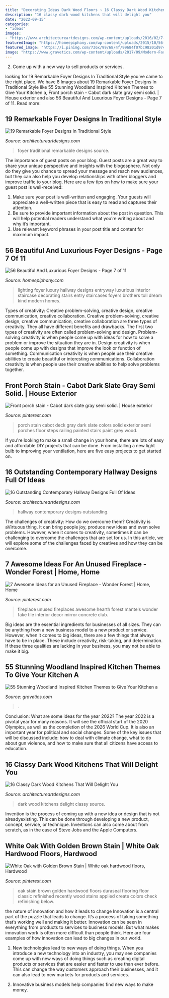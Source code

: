 ```yaml
---
title: "Decorating Ideas Dark Wood Floors ~ 16 Classy Dark Wood Kitchens That Will Delight You"
description: "16 classy dark wood kitchens that will delight you"
date: "2022-09-15"
categories:
- "ideas"
images:
- "https://www.architectureartdesigns.com/wp-content/uploads/2016/02/7-9-630x630.jpg"
featuredImage: "https://homeepiphany.com/wp-content/uploads/2015/10/56-Beautiful-And-Luxurious-Foyer-Designs-35.jpg"
featured_image: "https://i.pinimg.com/736x/99/68/4f/99684f07bc98201d974bb2892724bf0c--cozy-fireplace-fireplace-mantels.jpg"
image: "https://www.gravetics.com/wp-content/uploads/2017/09/Modern-Farmhouse-Kitchen.-Gray-tile-floors-white-cabinets..jpg"
---
```



2. Come up with a new way to sell products or services.

	

		
looking for 19 Remarkable Foyer Designs In Traditional Style you've came to the right place. We have 8 Images about 19 Remarkable Foyer Designs In Traditional Style like 55 Stunning Woodland Inspired Kitchen Themes to Give Your Kitchen a, Front porch stain - Cabot dark slate gray semi solid. | House exterior and also 56 Beautiful And Luxurious Foyer Designs - Page 7 of 11. Read more:
		
    
## 19 Remarkable Foyer Designs In Traditional Style

<img loading=lazy src="http://www.architectureartdesigns.com/wp-content/uploads/2016/03/7-35.jpg" onerror="this.onerror=null;this.src='https://tse2.mm.bing.net/th?id=OIP.E2w9k1vH4qc5jlh5XqQGFQAAAA&amp;pid=15.1';" alt="19 Remarkable Foyer Designs In Traditional Style">

_Source: architectureartdesigns.com_

>foyer traditional remarkable designs source. 

	

The importance of guest posts on your blog.
Guest posts are a great way to share your unique perspective and insights with the blogosphere. Not only do they give you chance to spread your message and reach new audiences, but they can also help you develop relationships with other bloggers and improve traffic to your blog. Here are a few tips on how to make sure your guest post is well-received: 
1. Make sure your post is well-written and engaging. Your guests will appreciate a well-written piece that is easy to read and captures their attention. 
2. Be sure to provide important information about the post in question. This will help potential readers understand what you’re writing about and why it’s important. 
3. Use relevant keyword phrases in your post title and content for maximum impact.

    
## 56 Beautiful And Luxurious Foyer Designs - Page 7 Of 11

<img loading=lazy src="https://homeepiphany.com/wp-content/uploads/2015/10/56-Beautiful-And-Luxurious-Foyer-Designs-35.jpg" onerror="this.onerror=null;this.src='https://tse3.mm.bing.net/th?id=OIP.zWvJ1qha3mRJ3UMDq-sOPAHaLH&amp;pid=15.1';" alt="56 Beautiful And Luxurious Foyer Designs - Page 7 of 11">

_Source: homeepiphany.com_

>lighting foyer luxury hallway designs entryway luxurious interior staircase decorating stairs entry staircases foyers brothers toll dream kind modern homes. 

	

Types of creativity: Creative problem-solving, creative design, creative communication, creative collaboration.
Creative problem-solving, creative design, creative communication, creative collaboration are three types of creativity. They all have different benefits and drawbacks. The first two types of creativity are often called problem-solving and design. Problem-solving creativity is when people come up with ideas for how to solve a problem or improve the situation they are in. Design creativity is when people come up with designs that improve the look or function of something. Communication creativity is when people use their creative abilities to create beautiful or interesting communications. Collaboration creativity is when people use their creative abilities to help solve problems together.

    
## Front Porch Stain - Cabot Dark Slate Gray Semi Solid. | House Exterior

<img loading=lazy src="https://i.pinimg.com/736x/a9/df/87/a9df872ad50085d5d7345cbb6ebde760.jpg" onerror="this.onerror=null;this.src='https://tse4.mm.bing.net/th?id=OIP.leXyK2ZApj2Gr3IcbB3z8wHaLH&amp;pid=15.1';" alt="Front porch stain - Cabot dark slate gray semi solid. | House exterior">

_Source: pinterest.com_

>porch stain cabot deck gray dark slate colors solid exterior semi porches floor steps railing painted stairs paint grey wood. 

	

If you're looking to make a small change in your home, there are lots of easy and affordable DIY projects that can be done. From installing a new light bulb to improving your ventilation, here are five easy projects to get started on.

    
## 16 Outstanding Contemporary Hallway Designs Full Of Ideas

<img loading=lazy src="http://www.architectureartdesigns.com/wp-content/uploads/2017/05/16-Outstanding-Contemporary-Hallway-Designs-Full-Of-Ideas-3-630x925.jpg" onerror="this.onerror=null;this.src='https://tse3.mm.bing.net/th?id=OIP.VlvayWNxiV2JMW_QApjKoQHaK3&amp;pid=15.1';" alt="16 Outstanding Contemporary Hallway Designs Full Of Ideas">

_Source: architectureartdesigns.com_

>hallway contemporary designs outstanding. 

	

The challenges of creativity: How do we overcome them?
Creativity is aVirtuous thing. It can bring people joy, produce new ideas and even solve problems. However, when it comes to creativity, sometimes it can be challenging to overcome the challenges that are set for us. In this article, we will explore some of the challenges faced by creatives and how they can be overcome.

    
## 7 Awesome Ideas For An Unused Fireplace - Wonder Forest | Home, Home

<img loading=lazy src="https://i.pinimg.com/736x/99/68/4f/99684f07bc98201d974bb2892724bf0c--cozy-fireplace-fireplace-mantels.jpg" onerror="this.onerror=null;this.src='https://tse2.mm.bing.net/th?id=OIP.e21jlwOLD3gJA4aR1b96mgHaLG&amp;pid=15.1';" alt="7 Awesome Ideas for an Unused Fireplace - Wonder Forest | Home, Home">

_Source: pinterest.com_

>fireplace unused fireplaces awesome hearth forest mantels wonder fake tile interior decor mirror concrete club. 

	

Big ideas are the essential ingredients for businesses of all sizes. They can be anything from a new business model to a new product or service. However, when it comes to big ideas, there are a few things that always have to be in place. These include creativity, risk-taking, and determination. If these three qualities are lacking in your business, you may not be able to make it big.

    
## 55 Stunning Woodland Inspired Kitchen Themes To Give Your Kitchen A

<img loading=lazy src="https://www.gravetics.com/wp-content/uploads/2017/09/Modern-Farmhouse-Kitchen.-Gray-tile-floors-white-cabinets..jpg" onerror="this.onerror=null;this.src='https://tse1.mm.bing.net/th?id=OIP.T3eeW0y5eLou0ha9V-oL1wHaLH&amp;pid=15.1';" alt="55 Stunning Woodland Inspired Kitchen Themes to Give Your Kitchen a">

_Source: gravetics.com_

>. 

	

Conclusion: What are some ideas for the year 2022?
The year 2022 is a pivotal year for many reasons. It will see the official start of the 2020 Olympics, as well as the completion of the 2026 World Cup. It is also an important year for political and social changes. Some of the key issues that will be discussed include: how to deal with climate change, what to do about gun violence, and how to make sure that all citizens have access to education.

    
## 16 Classy Dark Wood Kitchens That Will Delight You

<img loading=lazy src="https://www.architectureartdesigns.com/wp-content/uploads/2016/02/7-9-630x630.jpg" onerror="this.onerror=null;this.src='https://tse2.mm.bing.net/th?id=OIP.TBv8iqPuVKuU25sZWw4nTAHaHa&amp;pid=15.1';" alt="16 Classy Dark Wood Kitchens That Will Delight You">

_Source: architectureartdesigns.com_

>dark wood kitchens delight classy source. 

	

Invention is the process of coming up with a new idea or design that is not alreadyexisting. This can be done through developing a new product, concept, service, or technique. Inventions can also come about from scratch, as in the case of Steve Jobs and the Apple Computers.

    
## White Oak With Golden Brown Stain | White Oak Hardwood Floors, Hardwood

<img loading=lazy src="https://i.pinimg.com/736x/c9/f5/fa/c9f5fa1046460a762370d6aec8880c7e.jpg" onerror="this.onerror=null;this.src='https://tse3.mm.bing.net/th?id=OIP.Jue7TZMy_c8suyo4851cPwHaJ3&amp;pid=15.1';" alt="White Oak with Golden Brown Stain | White oak hardwood floors, Hardwood">

_Source: pinterest.com_

>oak stain brown golden hardwood floors duraseal flooring floor classic refinished recently wood stains applied create colors check refinishing below. 

	

the nature of innovation and how it leads to change
Innovation is a central part of the puzzle that leads to change. It’s a process of taking something that’s working well and making it better. Innovation can be seen in everything from products to services to business models. But what makes innovation work is often more difficult than people think. Here are four examples of how innovation can lead to big changes in our world.
1) New technologies lead to new ways of doing things. When you introduce a new technology into an industry, you may see companies come up with new ways of doing things such as creating digital products or services that are easier and faster to use than ever before. This can change the way customers approach their businesses, and it can also lead to new markets for products and services.

2) Innovative business models help companies find new ways to make money.

